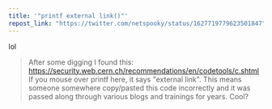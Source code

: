 ```yaml
---
title: '"printf external link()"'
repost_link: "https://twitter.com/netspooky/status/1627719779623501847"
---
```


lol

> After some digging I found this: https://security.web.cern.ch/recommendations/en/codetools/c.shtml
> If you mouse over printf here, it says "external link". This means someone somewhere copy/pasted this code incorrectly and it was passed along through various blogs and trainings for years. Cool?
